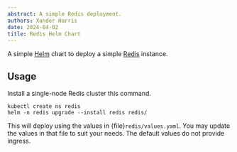 ```yaml
---
abstract: A simple Redis deployment.
authors: Xander Harris
date: 2024-04-02
title: Redis Helm Chart
---
```


A simple [Helm](https://helm.sh) chart to deploy a simple
[Redis](https://redis.io) instance.

## Usage

Install a single-node Redis cluster this command.

```{code-block} shell
kubectl create ns redis
helm -n redis upgrade --install redis redis/
```

This will deploy using the values in {file}`redis/values.yaml`. You may update
the values in that file to suit your needs. The default values do not
provide ingress.
